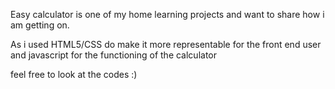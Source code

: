Easy calculator is one of my home learning projects and want to share how i am getting on.

As i used HTML5/CSS do make it more representable for the front end user and javascript for the functioning of the calculator

feel free to look at the codes :)